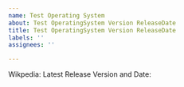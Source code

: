 ```yaml
---
name: Test Operating System
about: Test OperatingSystem Version ReleaseDate
title: Test OperatingSystem Version ReleaseDate
labels: ''
assignees: ''

---
```


Wikpedia:
Latest Release Version and Date:
